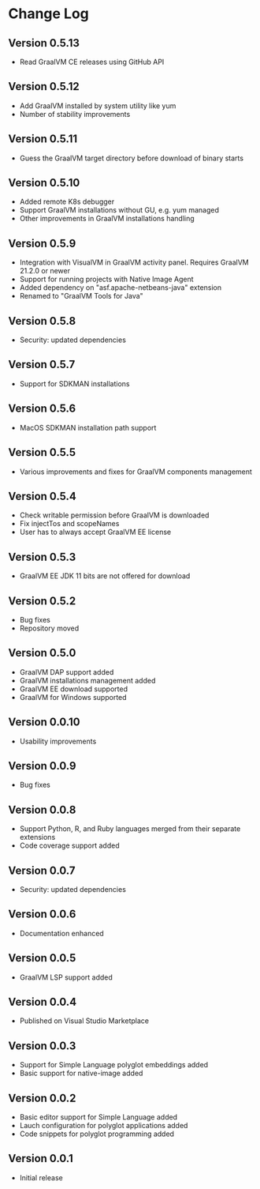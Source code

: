 # Change Log

## Version 0.5.13
* Read GraalVM CE releases using GitHub API

## Version 0.5.12
* Add GraalVM installed by system utility like yum
* Number of stability improvements

## Version 0.5.11
* Guess the GraalVM target directory before download of binary starts

## Version 0.5.10
* Added remote K8s debugger
* Support GraalVM installations without GU, e.g. yum managed
* Other improvements in GraalVM installations handling

## Version 0.5.9
* Integration with VisualVM in GraalVM activity panel. Requires GraalVM 21.2.0 or newer
* Support for running projects with Native Image Agent
* Added dependency on "asf.apache-netbeans-java" extension
* Renamed to "GraalVM Tools for Java"

## Version 0.5.8
* Security: updated dependencies

## Version 0.5.7
* Support for SDKMAN installations

## Version 0.5.6
* MacOS SDKMAN installation path support

## Version 0.5.5
* Various improvements and fixes for GraalVM components management

## Version 0.5.4
* Check writable permission before GraalVM is downloaded
* Fix injectTos and scopeNames
* User has to always accept GraalVM EE license

## Version 0.5.3
* GraalVM EE JDK 11 bits are not offered for download

## Version 0.5.2
* Bug fixes
* Repository moved

## Version 0.5.0
* GraalVM DAP support added
* GraalVM installations management added
* GraalVM EE download supported
* GraalVM for Windows supported

## Version 0.0.10
* Usability improvements

## Version 0.0.9
* Bug fixes

## Version 0.0.8
* Support Python, R, and Ruby languages merged from their separate extensions
* Code coverage support added

## Version 0.0.7
* Security: updated dependencies

## Version 0.0.6
* Documentation enhanced

## Version 0.0.5
* GraalVM LSP support added

## Version 0.0.4
* Published on Visual Studio Marketplace

## Version 0.0.3
* Support for Simple Language polyglot embeddings added
* Basic support for native-image added

## Version 0.0.2
* Basic editor support for Simple Language added
* Lauch configuration for polyglot applications added
* Code snippets for polyglot programming added

## Version 0.0.1
* Initial release

